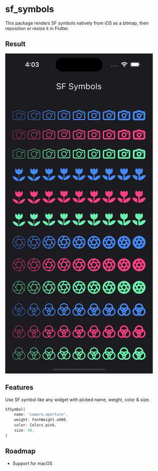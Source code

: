 # sf_symbols

This package renders SF symbols natively from iOS as a bitmap, then reposition or resize it in Flutter.

## Result
![SF symbols demo on iOS](https://raw.githubusercontent.com/LastMonopoly/sf_symbols/master/screenshots/demo.png)

## Features
Use SF symbol like any widget with picked name, weight, color & size.
```dart
SfSymbol(
    name: 'camera.aperture',
    weight: FontWeight.w900,
    color: Colors.pink,
    size: 40,
)
```

## Roadmap
- Support for macOS